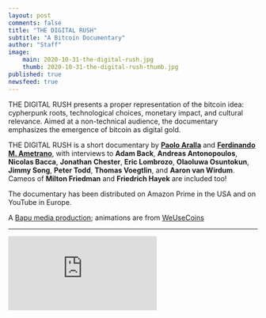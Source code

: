 ```yaml
---
layout: post
comments: false
title: "THE DIGITAL RUSH"
subtitle: "A Bitcoin Documentary" 
author: "Staff"
image:
    main: 2020-10-31-the-digital-rush.jpg
    thumb: 2020-10-31-the-digital-rush-thumb.jpg
published: true
newsfeed: true
---
```


THE DIGITAL RUSH presents a proper representation of the bitcoin idea: cypherpunk roots, technological choices, monetary impact, and cultural relevance. Aimed at a non-technical audience, the documentary emphasizes the emergence of bitcoin as digital gold.

THE DIGITAL RUSH is a short documentary by [**Paolo Aralla**](https://www.linkedin.com/in/arallapaolo/) and [**Ferdinando M. Ametrano**](https://ametrano.net/), with interviews to **Adam Back**, **Andreas Antonopoulos**, **Nicolas Bacca**, **Jonathan Chester**, **Eric Lombrozo**, **Olaoluwa Osuntokun**, **Jimmy Song**, **Peter Todd**, **Thomas Voegtlin**, and **Aaron van Wirdum**. Cameos of **Milton Friedman** and **Friedrich Hayek** are included too!

The documentary has been distributed on Amazon Prime in the USA and on YouTube in Europe.

A [Bapu media production](https://www.bapu.it); animations are from [WeUseCoins](https://www.weusecoins.com)

---

<div class='embed-container'>
    <iframe
        src="https://www.youtube.com/embed/6_kNeztZPM0"
        frameborder="0"
        allow="accelerometer; autoplay; encrypted-media; gyroscope; picture-in-picture"
        allowfullscreen>
    </iframe>
</div>
